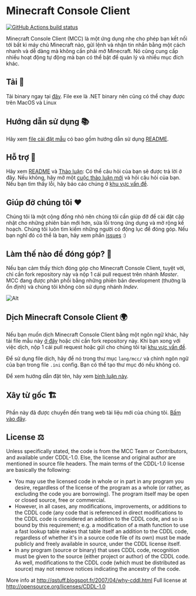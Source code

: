 # Minecraft Console Client

[![GitHub Actions build status](https://github.com/MCCTeam/Minecraft-Console-Client/actions/workflows/build-and-release.yml/badge.svg)](https://github.com/MCCTeam/Minecraft-Console-Client/releases/latest)

Minecraft Console Client (MCC) là một ứng dụng nhẹ cho phép bạn kết nối tới bất kì máy chủ Minecraft nào, gửi lệnh và nhận tin nhắn bằng một cách nhanh và dễ dàng mà không cần phải mở Minecraft. Nó cũng cung cấp nhiều hoạt động tự động mà bạn có thể bật để quản lý và nhiều mục đích khác.

## Tải 🔽

Tải binary ngay tại [đây](https://github.com/MCCTeam/Minecraft-Console-Client/releases/latest).
File exe là .NET binary nên cũng có thể chạy được trên MacOS và Linux

## Hướng dẫn sử dụng 📚

Hãy xem [file cài đặt mẫu](MinecraftClient/config/) có bao gồm hướng dẫn sử dụng [README](https://github.com/MCCTeam/Minecraft-Console-Client/tree/master/MinecraftClient/config#minecraft-console-client-user-manual).

## Hỗ trợ 🙋

Hãy xem [README](https://github.com/MCCTeam/Minecraft-Console-Client/tree/master/MinecraftClient/config#minecraft-console-client-user-manual) và [Thảo luận](https://github.com/MCCTeam/Minecraft-Console-Client/discussions): Có thể câu hỏi của bạn sẽ được trả lời ở đây. Nếu không, hãy mở một [cuộc thảo luận mới](https://github.com/MCCTeam/Minecraft-Console-Client/discussions/new) và hỏi câu hỏi của bạn. Nếu bạn tìm thấy lỗi, hãy báo cáo chúng ở [khu vực vấn đề](https://github.com/MCCTeam/Minecraft-Console-Client/issues).

## Giúp đỡ chúng tôi ❤️

Chúng tôi là một cộng đồng nhỏ nên chúng tôi cần giúp đỡ để cài đặt cập nhật cho những phiên bản mới hơn, sửa lỗi trong ứng dụng và mở rộng kế hoạch. Chúng tôi luôn tìm kiếm những người có động lục để đóng góp. Nếu bạn nghĩ đó có thể là bạn, hãy xem phần [issues](https://github.com/MCCTeam/Minecraft-Console-Client/issues?q=is%3Aissue+is%3Aopen+label%3Awaiting-for%3Acontributor) :)

## Làm thế nào để đóng góp? 📝

Nếu bạn cảm thấy thích đóng góp cho Minecraft Console Client, tuyệt vời, chỉ cần fork repository này và nộp 1 cái pull request trên nhánh _Master_. MCC đang được phân phối bằng những phiên bản development (thường là ổn định) và chúng tôi không còn sử dụng nhánh _Indev_.

![Alt](https://repobeats.axiom.co/api/embed/c8a6c7c47fde8fcbe3727a21eab46e6b39dff60d.svg "Repobeats analytics image")

## Dịch Minecraft Console Client 🌍

Nếu bạn muốn dịch Minecraft Console Client bằng một ngôn ngữ khác, hãy tải file mẫu này [ở đây](https://github.com/MCCTeam/Minecraft-Console-Client/tree/master/MinecraftClient/Resources/lang) hoặc chỉ cần fork repository này. Khi bạn xong với việc dịch, nộp 1 cái pull request hoặc gửi cho chúng tôi tại [khu vực vấn đề](https://github.com/MCCTeam/Minecraft-Console-Client/issues).

Để sử dụng file dịch, hãy để nó trong thư mục `lang/mcc/` và chỉnh ngôn ngữ của bạn trong file `.ini` config. Bạn có thể tạo thư mục đó nếu không có.

Để xem hướng dẫn đặt tên, hãy xem [bình luận này](https://github.com/MCCTeam/Minecraft-Console-Client/pull/1282#issuecomment-711150715).

## Xây từ gốc 🏗️

Phần này đã được chuyển đến trang web tài liệu mới của chúng tôi.
[Bấm vào đây](https://mccteam.github.io/guide/installation.html#building-from-the-source-code).

## License ⚖️

Unless specifically stated, the code is from the MCC Team or Contributors, and available under CDDL-1.0. Else, the license and original author are mentioned in source file headers.
The main terms of the CDDL-1.0 license are basically the following:

-   You may use the licensed code in whole or in part in any program you desire, regardless of the license of the program as a whole (or rather, as excluding the code you are borrowing). The program itself may be open or closed source, free or commercial.
-   However, in all cases, any modifications, improvements, or additions to the CDDL code (any code that is referenced in direct modifications to the CDDL code is considered an addition to the CDDL code, and so is bound by this requirement; e.g. a modification of a math function to use a fast lookup table makes that table itself an addition to the CDDL code, regardless of whether it's in a source code file of its own) must be made publicly and freely available in source, under the CDDL license itself.
-   In any program (source or binary) that uses CDDL code, recognition must be given to the source (either project or author) of the CDDL code. As well, modifications to the CDDL code (which must be distributed as source) may not remove notices indicating the ancestry of the code.

More info at http://qstuff.blogspot.fr/2007/04/why-cddl.html
Full license at http://opensource.org/licenses/CDDL-1.0
